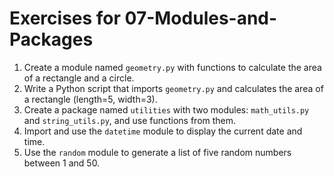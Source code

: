 # Exercises for 07-Modules-and-Packages

1. Create a module named `geometry.py` with functions to calculate the area of a rectangle and a circle.
2. Write a Python script that imports `geometry.py` and calculates the area of a rectangle (length=5, width=3).
3. Create a package named `utilities` with two modules: `math_utils.py` and `string_utils.py`, and use functions from them.
4. Import and use the `datetime` module to display the current date and time.
5. Use the `random` module to generate a list of five random numbers between 1 and 50.
